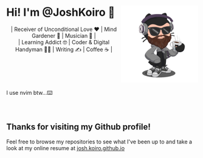 <header>
<img src="Octocat_Avatar.gif" width="40%" align="right">

<h1 align="left">Hi! I'm @JoshKoiro 👋 </h1>
| Receiver of Unconditional Love ❤️ | Mind Gardener 🌱 | Musician 🎹 |
<br>
| Learning Addict 🤓 | Coder & Digital Handyman 👨‍💻 | Writing ✍️ | Coffee ☕ |
</header>
<br><br>
I use nvim btw...⌨️
<br><br><br>
<h2>Thanks for visiting my Github profile!</h2>

Feel free to browse my repositories to see what I've been up to and take a look at my online resume at [josh.koiro.github.io](https://joshkoiro.github.io)

<!---
JoshKoiro/JoshKoiro is a ✨ special ✨ repository because its `README.md` (this file) appears on your GitHub profile.
You can click the Preview link to take a look at your changes.
--->
